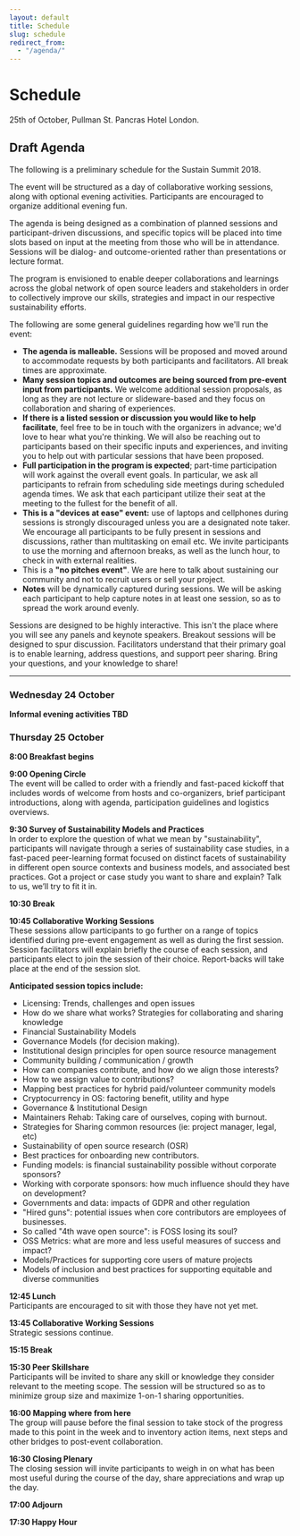 ```yaml
---
layout: default
title: Schedule
slug: schedule
redirect_from:
  - "/agenda/"
---
```


# Schedule

<p class="text-muted">25th of October, Pullman St. Pancras Hotel London.</p>

<h2 id="draft-agenda" class="my-3">Draft Agenda</h2>

The following is a preliminary schedule for the Sustain Summit 2018.

The event will be structured as a day of collaborative working sessions, along with optional evening activities. Participants are encouraged to organize additional evening fun.

The agenda is being designed as a combination of planned sessions and participant-driven discussions, and specific topics will be placed into time slots based on input at the meeting from those who will be in attendance. Sessions will be dialog- and outcome-oriented rather than presentations or lecture format.

The program is envisioned to enable deeper collaborations and learnings across the global network of open source leaders and stakeholders in order to collectively improve our skills, strategies and impact in our respective sustainability efforts.

The following are some general guidelines regarding how we'll run the event:

* **The agenda is malleable.** Sessions will be proposed and moved around to accommodate requests by both participants and facilitators. All break times are approximate.
* **Many session topics and outcomes are being sourced from pre-event input from participants.** We welcome additional session proposals, as long as they are not lecture or slideware-based and they focus on collaboration and sharing of experiences.
* **If there is a listed session or discussion you would like to help facilitate**, feel free to be in touch with the organizers in advance; we'd love to hear what you're thinking. We will also be reaching out to participants based on their specific inputs and experiences, and inviting you to help out with particular sessions that have been proposed.
* **Full participation in the program is expected**; part-time participation will work against the overall event goals. In particular, we ask all participants to refrain from scheduling side meetings during scheduled agenda times. We ask that each participant utilize their seat at the meeting to the fullest for the benefit of all.
* **This is a "devices at ease" event:** use of laptops and cellphones during sessions is strongly discouraged unless you are a designated note taker. We encourage all participants to be fully present in sessions and discussions, rather than multitasking on email etc. We invite participants to use the morning and afternoon breaks, as well as the lunch hour, to check in with external realities.
* This is a **"no pitches event"**. We are here to talk about sustaining our community and not to recruit users or sell your project.
* **Notes** will be dynamically captured during sessions. We will be asking each participant to help capture notes in at least one session, so as to spread the work around evenly.

Sessions are designed to be highly interactive. This isn't the place where you will see any panels and keynote speakers. Breakout sessions will be designed to spur discussion. Facilitators understand that their primary goal is to enable learning, address questions, and support peer sharing. Bring your questions, and your knowledge to share!

<hr class="w-50 my-4">

### Wednesday 24 October

**Informal evening activities TBD**

### Thursday 25 October

**8:00 Breakfast begins**

**9:00 Opening Circle**<br>
The event will be called to order with a friendly and fast-paced kickoff that includes words of welcome from hosts and co-organizers, brief participant introductions, along with agenda, participation guidelines and logistics overviews.

**9:30 Survey of Sustainability Models and Practices**<br>
In order to explore the question of what we mean by "sustainability", participants will navigate through a series of sustainability case studies, in a fast-paced peer-learning format focused on distinct facets of sustainability in different open source contexts and business models, and associated best practices. Got a project or case study you want to share and explain? Talk to us, we’ll try to fit it in.

**10:30 Break**<br>

**10:45 Collaborative Working Sessions**<br>
These sessions allow participants to go further on a range of topics identified during pre-event engagement as well as during the first session. Session facilitators will explain briefly the course of each session, and participants elect to join the session of their choice. Report-backs will take place at the end of the session slot.

**Anticipated session topics include:**

* Licensing: Trends, challenges and open issues
* How do we share what works? Strategies for collaborating and sharing knowledge
* Financial Sustainability Models
* Governance Models (for decision making).
* Institutional design principles for open source resource management
* Community building / communication / growth
* How can companies contribute, and how do we align those interests?
* How to we assign value to contributions?
* Mapping best practices for hybrid paid/volunteer community models
* Cryptocurrency in OS: factoring benefit, utility and hype
* Governance & Institutional Design
* Maintainers Rehab: Taking care of ourselves, coping with burnout.
* Strategies for Sharing common resources (ie: project manager, legal, etc)
* Sustainability of open source research (OSR)
* Best practices for onboarding new contributors.
* Funding models: is financial sustainability possible without corporate sponsors?
* Working with corporate sponsors: how much influence should they have on development?
* Governments and data: impacts of GDPR and other regulation
* "Hired guns": potential issues when core contributors are employees of businesses.
* So called "4th wave open source": is FOSS losing its soul?
* OSS Metrics: what are more and less useful measures of success and impact?
* Models/Practices for supporting core users of mature projects
* Models of inclusion and best practices for supporting equitable and diverse communities

**12:45 Lunch**<br>
Participants are encouraged to sit with those they have not yet met.

**13:45 Collaborative Working Sessions**<br>
Strategic sessions continue.

**15:15 Break**

**15:30 Peer Skillshare**<br>
Participants will be invited to share any skill or knowledge they consider relevant to the meeting scope. The session will be structured so as to minimize group size and maximize 1-on-1 sharing opportunities.

**16:00 Mapping where from here**<br>
The group will pause before the final session to take stock of the progress made to this point in the week and to inventory action items, next steps and other bridges to post-event collaboration.

**16:30 Closing Plenary**<br>
The closing session will invite participants to weigh in on what has been most useful during the course of the day, share appreciations and wrap up the day.

**17:00 Adjourn**

**17:30 Happy Hour**
